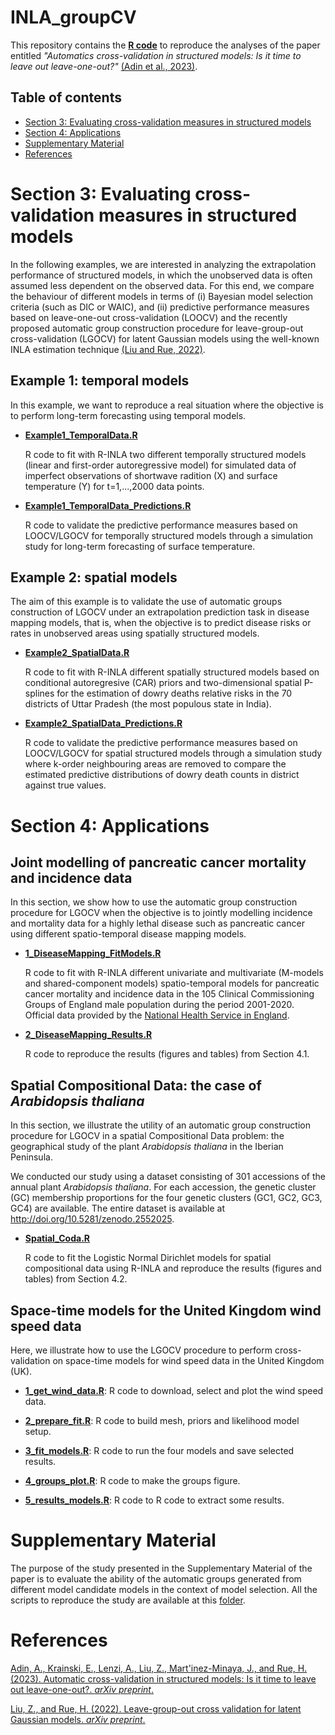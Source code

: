# INLA_groupCV

This repository contains the [**R code**](https://github.com/spatialstatisticsupna/INLA_groupCV/tree/main/R/) to reproduce the analyses of the paper entitled *"Automatics cross-validation in structured models: Is it time to leave out leave-one-out?"* [(Adin et al., 2023)](https://arxiv.org/abs/2311.17100).

## Table of contents

-   [Section 3: Evaluating cross-validation measures in structured models](#section-3-evaluating-cross-validation-measures-in-structured-models)
-   [Section 4: Applications](#section-4-applications)
-   [Supplementary Material](#supplementary-material)
-   [References](#references)

# Section 3: Evaluating cross-validation measures in structured models

In the following examples, we are interested in analyzing the extrapolation performance of structured models, in which the unobserved data is often assumed less dependent on the observed data. For this end, we compare the behaviour of different models in terms of (i) Bayesian model selection criteria (such as DIC or WAIC), and (ii) predictive performance measures based on leave-one-out cross-validation (LOOCV) and the recently proposed automatic group construction procedure for leave-group-out cross-validation (LGOCV) for latent Gaussian models using the well-known INLA estimation technique [(Liu and Rue, 2022)](https://doi.org/10.48550/arXiv.2210.04482).

## Example 1: temporal models

In this example, we want to reproduce a real situation where the objective is to perform long-term forecasting using temporal models.

-   [**Example1_TemporalData.R**](./R/Section3/Example1_TemporalData.R)

    R code to fit with R-INLA two different temporally structured models (linear and first-order autoregressive model) for simulated data of imperfect observations of shortwave radition (X) and surface temperature (Y) for t=1,...,2000 data points.

-   [**Example1_TemporalData_Predictions.R**](./R/Section3/Example1_TemporalData_Predictions.R)

    R code to validate the predictive performance measures based on LOOCV/LGOCV for temporally structured models through a simulation study for long-term forecasting of surface temperature.

## Example 2: spatial models

The aim of this example is to validate the use of automatic groups construction of LGOCV under an extrapolation prediction task in disease mapping models, that is, when the objective is to predict disease risks or rates in unobserved areas using spatially structured models.

-   [**Example2_SpatialData.R**](./R/Section3/Example2_SpatialData.R)

    R code to fit with R-INLA different spatially structured models based on conditional autoregresive (CAR) priors and two-dimensional spatial P-splines for the estimation of dowry deaths relative risks in the 70 districts of Uttar Pradesh (the most populous state in India).

-   [**Example2_SpatialData_Predictions.R**](./R/Section3/Example2_SpatialData_Predictions.R)

    R code to validate the predictive performance measures based on LOOCV/LGOCV for spatial structured models through a simulation study where k-order neighbouring areas are removed to compare the estimated predictive distributions of dowry death counts in district against true values.

# Section 4: Applications

## Joint modelling of pancreatic cancer mortality and incidence data

In this section, we show how to use the automatic group construction procedure for LGOCV when the objective is to jointly modelling incidence and mortality data for a highly lethal disease such as pancreatic cancer using different spatio-temporal disease mapping models.

-   [**1_DiseaseMapping_FitModels.R**](./R/Section4/DiseaseMapping/1_DiseaseMapping_FitModels.R)

    R code to fit with R-INLA different univariate and multivariate (M-models and shared-component models) spatio-temporal models for pancreatic cancer mortality and incidence data in the 105 Clinical Commissioning Groups of England male population during the period 2001-2020. Official data provided by the [National Health Service in England](https://www.cancerdata.nhs.uk/incidence_and_mortality).

-   [**2_DiseaseMapping_Results.R**](./R/Section4/DiseaseMapping/2_DiseaseMapping_Results.R)

    R code to reproduce the results (figures and tables) from Section 4.1.

## Spatial Compositional Data: the case of *Arabidopsis thaliana*

In this section, we illustrate the utility of an automatic group construction procedure for LGOCV in a spatial Compositional Data problem: the geographical study of the plant *Arabidopsis thaliana* in the Iberian Peninsula.

We conducted our study using a dataset consisting of 301 accessions of the annual plant *Arabidopsis thaliana*. For each accession, the genetic cluster (GC) membership proportions for the four genetic clusters (GC1, GC2, GC3, GC4) are available. The entire dataset is available at <http://doi.org/10.5281/zenodo.2552025>.

-   [**Spatial_Coda.R**](./R/Section4/CoDa/Spatial_Coda.R)

    R code to fit the Logistic Normal Dirichlet models for spatial compositional data using R-INLA and reproduce the results (figures and tables) from Section 4.2.


## Space-time models for the United Kingdom wind speed data

Here, we illustrate how to use the LGOCV procedure to perform cross-validation on space-time models for wind speed data in the United Kingdom (UK).

-   [**1_get_wind_data.R**](./R/Section4/Spacetime/1_get_wind_data.R): R code to download, select and plot the wind speed data.

-   [**2_prepare_fit.R**](./R/Section4/Spacetime/2_prepare_fit.R): R code to build mesh, priors and likelihood model setup.
    
-   [**3_fit_models.R**](./R/Section4/Spacetime/3_fit_models.R): R code to run the four models and save selected results.

-   [**4_groups_plot.R**](./R/Section4/Spacetime/4_groups_plot.R): R code to make the groups figure.

-   [**5_results_models.R**](./R/Section4/Spacetime/5_results_models.R): R code to R code to extract some results.


# Supplementary Material

The purpose of the study presented in the Supplementary Material of the paper is to evaluate the ability of the automatic groups generated from different model candidate models in the context of model selection. All the scripts to reproduce the study are available at this [folder](./R/Supplement/).


# References
[Adin, A., Krainski, E., Lenzi, A., Liu, Z., Mart\'inez-Minaya, J., and Rue, H. (2023). Automatic cross-validation in structured models: Is it time to leave out leave-one-out?. *arXiv preprint*.](https://arxiv.org/abs/2311.17100)

[Liu, Z., and Rue, H. (2022). Leave-group-out cross validation for latent Gaussian models. *arXiv preprint*.](https://doi.org/10.48550/arXiv.2210.04482)
